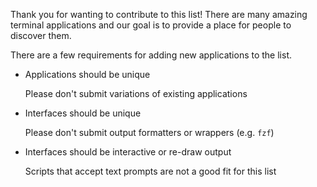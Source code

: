 Thank you for wanting to contribute to this list! There are many amazing terminal applications and our goal is to provide a place for people to discover them.

There are a few requirements for adding new applications to the list.

- Applications should be unique

    Please don't submit variations of existing applications
- Interfaces should be unique

    Please don't submit output formatters or wrappers (e.g. `fzf`)
- Interfaces should be interactive or re-draw output

    Scripts that accept text prompts are not a good fit for this list
